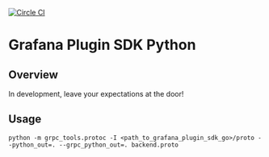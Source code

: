 [![Circle CI](https://img.shields.io/circleci/build/gh/grafana/grafana-plugin-sdk-python)](https://circleci.com/gh/grafana/grafana-plugin-sdk-python)

# Grafana Plugin SDK Python

## Overview

In development, leave your expectations at the door!

## Usage

`python -m grpc_tools.protoc -I <path_to_grafana_plugin_sdk_go>/proto --python_out=. --grpc_python_out=. backend.proto`
